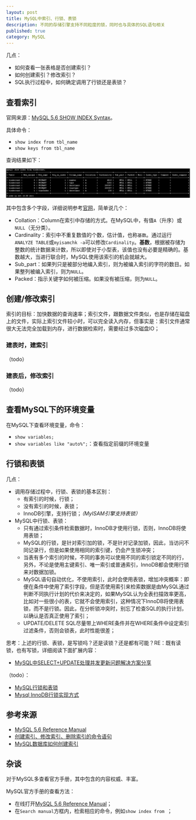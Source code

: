 ```yaml
---
layout: post
title: MySQL中索引、行锁、表锁
description: 不同的存储引擎支持不同粒度的锁，同时也与具体的SQL语句相关
published: true
category: MySQL
---
```


几点：

* 如何查看一张表格是否创建索引？
* 如何创建索引？修改索引？
* SQL执行过程中，如何确定调用了行锁还是表锁？


## 查看索引

官网来源：[MySQL 5.6 SHOW INDEX Syntax][MySQL 5.6 SHOW INDEX Syntax]。

具体命令：

* `show index from tbl_name`
* `show keys from tbl_name`

查询结果如下：

![](/images/mysql-index-instance-1/show-index.png)

其中包含多个字段，详细说明参考[官网][MySQL 5.6 SHOW INDEX Syntax]，简单说几个：

* Collation：Column在索引中存储的方式。在MySQL中，有值`A`（升序）或`NULL`（无分类）。
* Cardinality：索引中不重复数值的个数，估计值，也称`基数`。通过运行`ANALYZE TABLE`或`myisamchk -a`可以修改`Cardinality`。**基数**，根据被存储为整数的统计数据来计数，所以即使对于小型表，该值也没有必要是精确的。基数越大，当进行联合时，MySQL使用该索引的机会就越大。
* Sub_part：如果列只是被部分地编入索引，则为被编入索引的字符的数目。如果整列被编入索引，则为`NULL`。
* Packed：指示关键字如何被压缩。如果没有被压缩，则为`NULL`。


## 创建/修改索引

索引的目标：加快数据的查询速率；索引文件，跟数据文件类似，也是存储在磁盘上的文件，实际上索引文件较小时，可以完全读入内存，但事实是：索引文件通常很大无法完全加载到内存，进行数据检索时，需要经过多次磁盘IO；

### 建表时，建索引


（todo）





### 建表后，修改索引


（todo）



## 查看MySQL下的环境变量

在MySQL下查看环境变量，命令：

* `show variables;`
* `show variables like "auto%";`：查看指定前缀的环境变量


## 行锁和表锁

几点：

* 调用存储过程中，行锁、表锁的基本区别：
	* 有索引的时候，行锁；
	* 没有索引的时候，表锁；
	* InnoDB引擎，支持行锁；*（MyISAM引擎支持表锁）*
* MySQL中行锁、表锁：
	* 只有通过索引条件检索数据时，InnoDB才使用行锁，否则，InnoDB将使用表锁；
	* MySQL的行锁，是针对索引加的锁，不是针对记录加锁，因此，当访问不同记录行，但是如果使用相同的索引键，仍会产生锁冲突；
	* 当表有多个索引的时候，不同的事务可以使用不同的索引锁定不同的行，另外，不论是使用主键索引、唯一索引或普通索引，InnoDB都会使用行锁来对数据加锁。
	* MySQL语句自动优化，不使用索引，此时会使用表锁，增加冲突概率：即便在条件中使用了索引字段，但是否使用索引来检索数据是由MySQL通过判断不同执行计划的代价来决定的，如果MySQL认为全表扫描效率更高，比如对一些很小的表，它就不会使用索引，这种情况下InnoDB将使用表锁，而不是行锁。因此，在分析锁冲突时，别忘了检查SQL的执行计划，以确认是否真正使用了索引；
	* UPDATE/DELETE SQL尽量带上WHERE条件并在WHERE条件中设定索引过滤条件，否则会锁表，此时性能很差；

思考：上述的行锁、表锁，是写锁吗？还是读锁？还是都有可能？RE：既有读锁，也有写锁，详细阅读下面扩展内容：

* [MySQL中SELECT+UPDATE处理并发更新问题解决方案分享]









（todo）：

* [MySQL行锁和表锁]
* [Mysql InnoDB行锁实现方式]

























## 参考来源

* [MySQL 5.6 Reference Manual][MySQL 5.6 Reference Manual]
* [创建索引、修改索引、删除索引的命令语句][创建索引、修改索引、删除索引的命令语句]
* [MySQL数据库如何创建索引][MySQL数据库如何创建索引]





## 杂谈

对于MySQL多查看官方手册，其中包含的内容权威、丰富。

MySQL官方手册的查看方法：

* 在线打开[MySQL 5.6 Reference Manual][MySQL 5.6 Reference Manual]；
* 在`Search manual`方框内，检索相应的命令，例如`show index from `；








[NingG]:    http://ningg.github.com  "NingG"


[MySQL 5.6 Reference Manual]:			http://dev.mysql.com/doc/refman/5.6/en/index.html
[MySQL 5.6 SHOW INDEX Syntax]:			http://dev.mysql.com/doc/refman/5.6/en/show-index.html

[创建索引、修改索引、删除索引的命令语句]:			http://www.cnblogs.com/mfryf/p/3642667.html
[MySQL数据库如何创建索引]:							http://jingyan.baidu.com/article/da1091fbd166ff027849d687.html

[MySQL行锁和表锁]:						http://keshion.iteye.com/blog/1409563
[Mysql InnoDB行锁实现方式]:				http://www.2cto.com/database/201208/145888.html

[MySQL中SELECT+UPDATE处理并发更新问题解决方案分享]:		http://www.jb51.net/article/50103.htm




